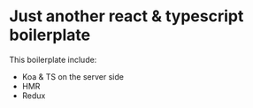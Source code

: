 # Just another react & typescript boilerplate

This boilerplate include:
- Koa & TS on the server side
- HMR
- Redux

